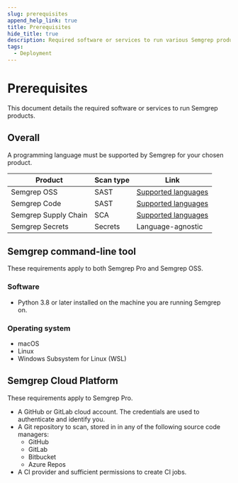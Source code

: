 ```yaml
---
slug: prerequisites
append_help_link: true
title: Prerequisites
hide_title: true
description: Required software or services to run various Semgrep products.
tags:
  - Deployment
---
```


# Prerequisites

This document details the required software or services to run Semgrep products.

## Overall

A programming language must be supported by Semgrep for your chosen product.

| Product              | Scan type | Link   |
| -------              | ------    | ------ |
| Semgrep OSS          | SAST      | [Supported languages](/supported-languages/#language-maturity)  |
| Semgrep Code         | SAST      | [Supported languages](/supported-languages/#language-maturity)  |
| Semgrep Supply Chain | SCA       | [Supported languages](/supported-languages/#semgrep-supply-chain)       |
| Semgrep Secrets      | Secrets   | Language-agnostic       |

<!-- Update Secrets with service validators once available -->

## Semgrep command-line tool

These requirements apply to both Semgrep Pro and Semgrep OSS.

### Software

- Python 3.8 or later installed on the machine you are running Semgrep on.

### Operating system

- macOS
- Linux
- Windows Subsystem for Linux (WSL)

## Semgrep Cloud Platform

These requirements apply to Semgrep Pro.

- A GitHub or GitLab cloud account. The credentials are used to authenticate and identify you.
- A Git repository to scan, stored in in any of the following source code managers:
    - GitHub
    - GitLab
    - Bitbucket
    - Azure Repos
- A CI provider and sufficient permissions to create CI jobs.

<!-- IDEs - to add after -->
